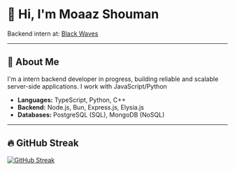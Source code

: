 # 👋 Hi, I'm Moaaz Shouman

 Backend intern at:  [Black Waves](https://blackwaveseg.com) 

---

## 🚀 About Me

I'm a intern backend developer in progress, building reliable and scalable server-side applications. I work with JavaScript/Python 

- **Languages:** TypeScript, Python, C++
- **Backend:** Node.js, Bun, Express.js, Elysia.js
- **Databases:** PostgreSQL (SQL), MongoDB (NoSQL)
---

## 🔥 GitHub Streak

[![GitHub Streak](https://streak-stats.demolab.com?user=Shu11336&theme=tokyonight&hide_border=true)](https://streak-stats.demolab.com?user=Shu11336)
